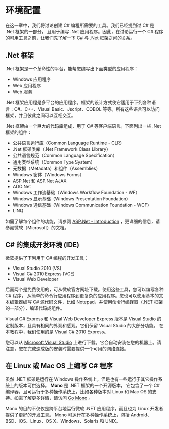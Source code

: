 # 环境配置

在这一章中，我们将讨论创建 C\# 编程所需要的工具。我们已经提到过 C\# 是 .Net 框架的一部分，
且用于编写 .Net 应用程序。因此，在讨论运行一个 C\# 程序的可用工具之前，让我们先了解一下 C# 与 .Net 框架之间的关系。

## .Net 框架

.Net 框架是一个革命性的平台，能帮您编写出下面类型的应用程序：

- Windows 应用程序
- Web 应用程序
- Web 服务

.Net 框架应用程是多平台的应用程序。框架的设计方式使它适用于下列各种语言：C#、C++、Visual Basic、Jscript、COBOL 等等。所有这些语言可以访问框架，并且彼此之间可以互相交互。

.Net 框架由一个巨大的代码库组成，用于 C# 等客户端语言。下面列出一些 .Net 框架的组件：

- 公共语言运行库（Common Language Runtime - CLR）
- .Net 框架类库（.Net Framework Class Library）
- 公共语言规范（Common Language Specification）
- 通用类型系统（Common Type System）
- 元数据（Metadata）和组件（Assemblies）
- Windows 窗体（Windows Forms）
- ASP.Net 和 ASP.Net AJAX
- ADO.Net
- Windows 工作流基础（Windows Workflow Foundation - WF）
- Windows 显示基础（Windows Presentation Foundation）
- Windows 通信基础（Windows Communication Foundation - WCF）
- LINQ

如需了解每个组件的功能，请参阅 [ASP.Net - Introduction](http://www.tutorialspoint.com/asp.net/asp.net_introduction.htm) ，更详细的信息，请参阅微软（Microsoft）的文档。

## C\# 的集成开发环境 (IDE)

微软提供了下列用于 C# 编程的开发工具：

- Visual Studio 2010 (VS)
- Visual C# 2010 Express (VCE)
- Visual Web Developer

后面两个是免费使用的，可从微软官方网址下载。使用这些工具，您可以编写各种 C# 程序，
从简单的命令行应用程序到更复杂的应用程序。您也可以使用基本的文本编辑器编写 C# 源代码文件，比如 Notepad，并使用命令行编译器（.NET 框架的一部分），编译代码成组件。

Visual C# Express 和 Visual Web Developer Express 版本是 Visual Studio 的定制版本，且具有相同的外观和感观。它们保留 Visual Studio 的大部分功能。
在本教程中，我们使用的是 Visual C# 2010 Express。

您可以从 [Microsoft Visual Studio](http://www.microsoft.com/visualstudio/eng/downloads) 上进行下载。它会自动安装在您的机器上。请注意，您在完成速成版的安装时需要提供一个可用的网络连接。

## 在 Linux 或 Mac OS 上编写 C# 程序

虽然 .NET 框架是运行在 Windows 操作系统上，但是也有一些运行于其它操作系统上的版本可供选择。 **Mono** 是 .NET 框架的一个开源版本，
它包含了一个 C# 编译器，且可运行于多种操作系统上，比如各种版本对 Linux 和 Mac OS 的支持。如需了解更多详情，请访问 [Go Mono](http://www.go-mono.com/mono-downloads/download.html) 。

Mono 的目的不仅仅是跨平台地运行微软 .NET 应用程序，而且也为 Linux 开发者提供了更好的开发工具。
Mono 可运行在多种操作系统上，包括 Android、BSD、iOS、Linux、OS X、Windows、Solaris 和 UNIX。
